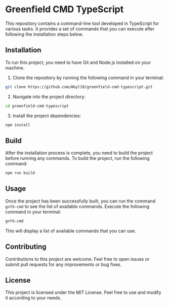# Greenfield CMD TypeScript

This repository contains a command-line tool developed in TypeScript for various tasks. It provides a set of commands that you can execute after following the installation steps below.

## Installation

To run this project, you need to have Git and Node.js installed on your machine.

1. Clone the repository by running the following command in your terminal:
```bash
git clone https://github.com/Abyl10/greenfield-cmd-typescript.git
```

2. Navigate into the project directory:
```bash
cd greenfield-cmd-typescript
```

3. Install the project dependencies:
```bash
npm install
```

## Build

After the installation process is complete, you need to build the project before running any commands. To build the project, run the following command:
```bash
npm run build
```


## Usage

Once the project has been successfully built, you can run the command `gnfd-cmd` to see the list of available commands. Execute the following command in your terminal:
```bash
gnfd-cmd
```

This will display a list of available commands that you can use.

## Contributing

Contributions to this project are welcome. Feel free to open issues or submit pull requests for any improvements or bug fixes.

## License

This project is licensed under the MIT License. Feel free to use and modify it according to your needs.
